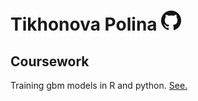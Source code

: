 # Tikhonova Polina    [![Вернуться в репозиторий](../GitHub-Mark-32px.png "Вернуться в репозиторий")](https://github.com/PollyTikhonova/coursework)
## Coursework

Training gbm models in R and python. [See.](https://PollyTikhonova.github.io/coursework/GBM)
